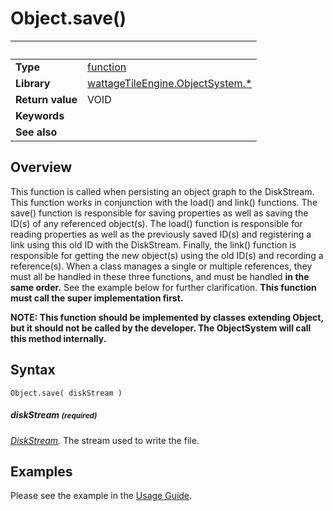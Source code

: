 # Object.save()

|                      | &nbsp;
| -------------------- | ---------------------------------------------------------------
| __Type__             | [function](http://docs.coronalabs.com/api/type/Function.html)
| __Library__          | [wattageTileEngine.ObjectSystem.*](../lib_objectSystem.markdown)
| __Return value__     | VOID
| __Keywords__         |
| __See also__         |


## Overview

This function is called when persisting an object graph to the DiskStream.
This function works in conjunction with the load() and link() functions.
The save() function is responsible for saving properties as well as
saving the ID(s) of any referenced object(s).
The load() function is responsible for reading properties as well as
the previously saved ID(s) and registering a link using this old ID
with the DiskStream.
Finally, the link() function is responsible for getting the new object(s)
using the old ID(s) and recording a reference(s).
When a class manages a single or multiple references,
they must all be handled in these
three functions, and must be handled **in the same order.**  See the
example below for further clarification.
**This function must call the super implementation first.**

**NOTE: This function should be implemented by classes extending Object,
but it should not be called by the developer.  The ObjectSystem will
call this method internally.**

## Syntax

	Object.save( diskStream )

##### diskStream <small>(required)</small>
_[DiskStream](../diskStream/type_diskStream)._
The stream used to write the file.

## Examples

Please see the example in the [Usage Guide](../usageGuide.markdown).